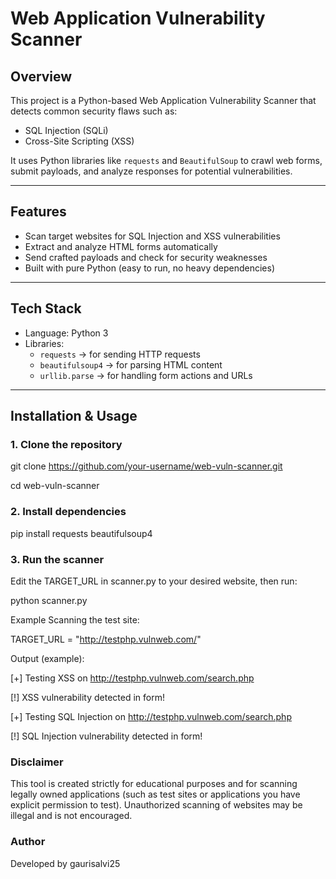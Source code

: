 # Web Application Vulnerability Scanner

## Overview
This project is a Python-based Web Application Vulnerability Scanner that detects common security flaws such as:
- SQL Injection (SQLi)
- Cross-Site Scripting (XSS)

It uses Python libraries like `requests` and `BeautifulSoup` to crawl web forms, submit payloads, and analyze responses for potential vulnerabilities.

---

## Features
- Scan target websites for SQL Injection and XSS vulnerabilities  
- Extract and analyze HTML forms automatically  
- Send crafted payloads and check for security weaknesses  
- Built with pure Python (easy to run, no heavy dependencies)  

---

## Tech Stack
- Language: Python 3  
- Libraries:  
  - `requests` → for sending HTTP requests  
  - `beautifulsoup4` → for parsing HTML content  
  - `urllib.parse` → for handling form actions and URLs  

---

## Installation & Usage

### 1. Clone the repository

git clone https://github.com/your-username/web-vuln-scanner.git

cd web-vuln-scanner


### 2. Install dependencies

pip install requests beautifulsoup4


### 3. Run the scanner
Edit the TARGET_URL in scanner.py to your desired website, then run:

python scanner.py


Example
Scanning the test site:

TARGET_URL = "http://testphp.vulnweb.com/"

Output (example):

[+] Testing XSS on http://testphp.vulnweb.com/search.php

[!] XSS vulnerability detected in form!

[+] Testing SQL Injection on http://testphp.vulnweb.com/search.php

[!] SQL Injection vulnerability detected in form!


### Disclaimer
This tool is created strictly for educational purposes and for scanning legally owned applications (such as test sites or applications you have explicit permission to test).
Unauthorized scanning of websites may be illegal and is not encouraged.

### Author
Developed by gaurisalvi25

